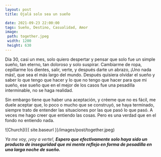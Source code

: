 ```yaml
---
layout: post
title: Ojalá solo sea un sueño 

date: 2021-09-23 22:00:00
tags: Sueño, Destino, Casualidad, Amor
image:
 path: together.jpeg
 width: 1200
 height: 630
---
```


Día 30, casi un mes, solo quiero despertar y pensar que solo fue un simple sueño, tan eterno, tan doloroso y solo suspirar. Cambiarme de ropa, cepillarme los dientes, salir, verte, y después darte un abrazo, ¡Uno nada más!, que sea el más largo del mundo.
Después quisiera olvidar el sueño y saber lo que tengo que hacer y lo que no tengo que hacer  para que mi sueño, ese sueño que en el mejor de los casos fue una pesadilla interminable, no se haga realidad. 

Sin embargo tiene que haber una aceptación, y créeme que no es fácil, me duele aceptar que, lo poco o mucho que se construyó, se haya terminado, siempre trato de entender las situaciones por las que pasó lo que pasó. A veces me hago creer que entiendo las cosas. Pero es una verdad que en el fondo no entiendo nada. 


![Church]({{ site.baseurl }}/images/post/together.jpeg)

*Ya me voy, ¡voy a verte!,* ***Espero que efectivamente solo haya sido un producto de inseguridad que mi mente reflejo en forma de pesadilla en una larga noche de sueño.***
